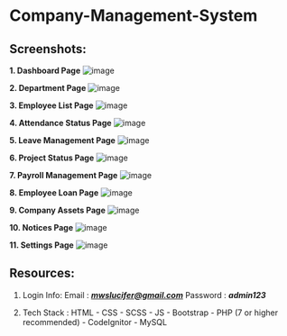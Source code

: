 # Company-Management-System

## Screenshots:

**1. Dashboard Page**
![image](https://github.com/MainakRepositor/Company-Management-System/assets/64016811/693bffcb-3fd8-4ff5-9641-722803599cf3)

**2. Department Page**
![image](https://github.com/MainakRepositor/Company-Management-System/assets/64016811/751ef985-e8be-4425-a7c2-8ae548eaac46)

**3. Employee List Page**
![image](https://github.com/MainakRepositor/Company-Management-System/assets/64016811/99323a7a-20f5-44eb-aae0-59a17b5e5e7d)

**4. Attendance Status Page**
![image](https://github.com/MainakRepositor/Company-Management-System/assets/64016811/ed6b341f-8785-437e-8230-c16b92fafb11)

**5. Leave Management Page**
![image](https://github.com/MainakRepositor/Company-Management-System/assets/64016811/6691d6dc-1f2d-4fb1-9167-ff320ca3cd4b)

**6. Project Status Page**
![image](https://github.com/MainakRepositor/Company-Management-System/assets/64016811/36df2e62-816c-4780-b406-2c2ae88bd05a)

**7. Payroll Management Page**
![image](https://github.com/MainakRepositor/Company-Management-System/assets/64016811/4f71a5b5-25d3-4d5f-b428-d48821e8d29b)

**8. Employee Loan Page**
![image](https://github.com/MainakRepositor/Company-Management-System/assets/64016811/6be45b18-cf3f-4a25-8088-2b55ce2aed8f)

**9. Company Assets Page**
![image](https://github.com/MainakRepositor/Company-Management-System/assets/64016811/bd560c33-1cbf-4a7d-8eaa-fd0da9e7bb00)

**10. Notices Page**
![image](https://github.com/MainakRepositor/Company-Management-System/assets/64016811/512502ea-548e-4b21-b90f-e8f9c0ab4cb5)

**11. Settings Page**
![image](https://github.com/MainakRepositor/Company-Management-System/assets/64016811/9f8ad6af-b517-45bf-9f37-723f01c08b61)

## Resources:
1. Login Info:
   Email : ***mwslucifer@gmail.com***
   Password : ***admin123*** 

2. Tech Stack : HTML - CSS - SCSS - JS - Bootstrap - PHP (7 or higher recommended) - CodeIgnitor - MySQL
